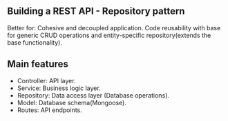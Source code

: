 ## Building a REST API - Repository pattern
Better for: 
Cohesive and decoupled application. 
Code reusability with base for generic CRUD operations and entity-specific repository(extends the base functionality).

## Main features
* Controller: API layer.
* Service: Business logic layer.
* Repository: Data access layer (Database operations). 
* Model: Database schema(Mongoose).
* Routes: API endpoints.

